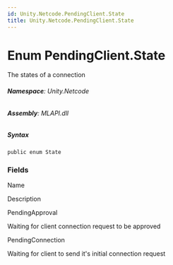 ```yaml
---
id: Unity.Netcode.PendingClient.State
title: Unity.Netcode.PendingClient.State
---
```


# Enum PendingClient.State


The states of a connection






###### **Namespace**: Unity.Netcode

###### **Assembly**: MLAPI.dll

##### Syntax


``` lang-csharp
public enum State
```



### Fields

Name









Description

PendingApproval

Waiting for client connection request to be approved

PendingConnection

Waiting for client to send it's initial connection request

